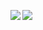 <a href="https://canarddu38.github.io/DUCKSPLOIT/"><img style="align=left" src="https://github.com/canarddu38/DUCKSPLOIT/blob/root/images/dsbanner_2.png" align="left"/></a>
<img src="https://github-readme-stats.vercel.app/api?username=canarddu38&theme=dark"/>
